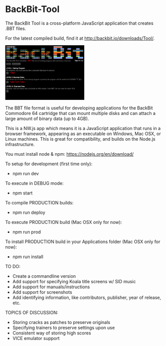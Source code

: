 # BackBit-Tool

The BackBit Tool is a cross-platform JavaScript application that creates .BBT files.

For the latest compiled build, find it at http://backbit.io/downloads/Tool/.

<img src="screenshot.png" width="50%">

The BBT file format is useful for developing applications for the BackBit Commodore 64 cartridge that can mount multiple disks 
and can attach a large amount of binary data (up to 4GB).

This is a NW.js app which means it is a JavaScript application that runs in a browser framework, appearing as an executable on Windows, Mac OSX, or Linux machines. This is great for compatibility, and builds on the Node.js infrastructure.

You must install node & npm:
https://nodejs.org/en/download/

To setup for development (first time only):
* npm run dev

To execute in DEBUG mode:
* npm start

To compile PRODUCTION builds:
* npm run deploy

To execute PRODUCTION build (Mac OSX only for now):
* npm run prod

To install PRODUCTION build in your Applications folder (Mac OSX only for now):
* npm run install

TO DO:
* Create a commandline version
* Add support for specifying Koala title screens w/ SID music
* Add support for manuals/instructions
* Add support for screenshots
* Add identifying information, like contributors, publisher, year of release, etc.

TOPICS OF DISCUSSION:
* Storing cracks as patches to preserve originals
* Specifying trainers to preserve settings upon use
* Consistent way of storing high scores
* VICE emulator support
